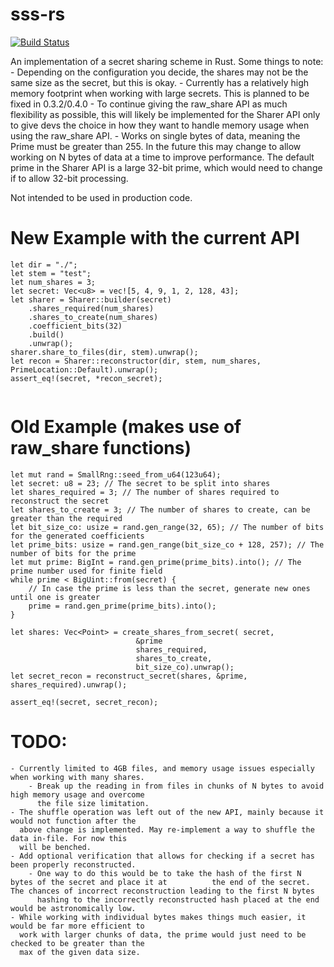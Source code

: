# sss-rs
[![Build Status](https://travis-ci.com/bilowik/sss-rs.svg?branch=master)](https://travis-ci.com/bilowik/sss-rs)

An implementation of a secret sharing scheme in Rust. Some things to note:
	- Depending on the configuration you decide, the shares may not be the same size as the secret,
	  but this is okay. 
	- Currently has a relatively high memory footprint when working with large secrets. This is planned
	  to be fixed in 0.3.2/0.4.0
		- To continue giving the raw_share API as much flexibility as possible, this will likely be 
		  implemented for the Sharer API only to give devs the choice in how they want to handle memory
		  usage when using the raw_share API.
	- Works on single bytes of data, meaning the Prime must be greater than 255. In the future this may 
	  change to allow working on N bytes of data at a time to improve performance. The default prime in
	  the Sharer API is a large 32-bit prime, which would need to change if to allow 32-bit processing.

Not intended to be used in production code.

# New Example with the current API
```
let dir = "./";
let stem = "test";
let num_shares = 3;
let secret: Vec<u8> = vec![5, 4, 9, 1, 2, 128, 43];
let sharer = Sharer::builder(secret)
	.shares_required(num_shares)
	.shares_to_create(num_shares)
	.coefficient_bits(32)
	.build()
	.unwrap();
sharer.share_to_files(dir, stem).unwrap();
let recon = Sharer::reconstructor(dir, stem, num_shares, PrimeLocation::Default).unwrap();
assert_eq!(secret, *recon_secret);


```


# Old Example (makes use of raw_share functions)
```
let mut rand = SmallRng::seed_from_u64(123u64);
let secret: u8 = 23; // The secret to be split into shares
let shares_required = 3; // The number of shares required to reconstruct the secret
let shares_to_create = 3; // The number of shares to create, can be greater than the required
let bit_size_co: usize = rand.gen_range(32, 65); // The number of bits for the generated coefficients
let prime_bits: usize = rand.gen_range(bit_size_co + 128, 257); // The number of bits for the prime
let mut prime: BigInt = rand.gen_prime(prime_bits).into(); // The prime number used for finite field
while prime < BigUint::from(secret) {
	// In case the prime is less than the secret, generate new ones until one is greater
	prime = rand.gen_prime(prime_bits).into();
}

let shares: Vec<Point> = create_shares_from_secret(	secret,
							&prime
							shares_required,
							shares_to_create,
							bit_size_co).unwrap();
let secret_recon = reconstruct_secret(shares, &prime, shares_required).unwrap();

assert_eq!(secret, secret_recon);
```

# TODO:
	- Currently limited to 4GB files, and memory usage issues especially when working with many shares.
		- Break up the reading in from files in chunks of N bytes to avoid high memory usage and overcome
		  the file size limitation.
	- The shuffle operation was left out of the new API, mainly because it would not function after the 
	  above change is implemented. May re-implement a way to shuffle the data in-file. For now this 
	  will be benched.
	- Add optional verification that allows for checking if a secret has been properly reconstructed.
		- One way to do this would be to take the hash of the first N bytes of the secret and place it at		   the end of the secret. The chances of incorrect reconstruction leading to the first N bytes 
		  hashing to the incorrectly reconstructed hash placed at the end would be astronomically low.
	- While working with individual bytes makes things much easier, it would be far more efficient to 
	  work with larger chunks of data, the prime would just need to be checked to be greater than the 
	  max of the given data size.
